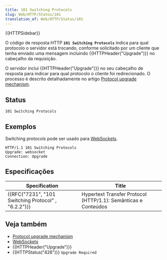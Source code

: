 ```yaml
---
title: 101 Switching Protocols
slug: Web/HTTP/Status/101
translation_of: Web/HTTP/Status/101
---
```

{{HTTPSidebar}}

O código de resposta HTTP **`101 Switching Protocols`** indica para qual protocolo o servidor está trocando, conforme solicitado por um cliente que tenha enviado uma mensagem incluindo {{HTTPHeader("Upgrade")}} no cabeçalho da requisição.

O servidor inclui {{HTTPHeader("Upgrade")}} no seu cabeçalho de resposta para indicar para qual protocolo o cliente foi redirecionado. O processo é descrito detalhadamente no artigo [Protocol upgrade mechanism](/pt-BR/docs/Web/HTTP/Protocol_upgrade_mechanism).

## Status

```
101 Switching Protocols
```

## Exemplos

Switching protocols pode ser usado para [WebSockets](/pt-BR/docs/Web/API/WebSockets_API).

```
HTTP/1.1 101 Switching Protocols
Upgrade: websocket
Connection: Upgrade
```

## Especificações

| Specification                                                        | Title                                                          |
| -------------------------------------------------------------------- | -------------------------------------------------------------- |
| {{RFC("7231", "101 Switching Protocol" , "6.2.2")}} | Hypertext Transfer Protocol (HTTP/1.1): Semânticas e Conteúdos |

## Veja também

- [Protocol upgrade mechanism](/pt-BR/docs/Web/HTTP/Protocol_upgrade_mechanism)
- [WebSockets](/pt-BR/docs/Web/API/WebSockets_API)
- {{HTTPHeader("Upgrade")}}
- {{HTTPStatus("426")}} `Upgrade Required`
